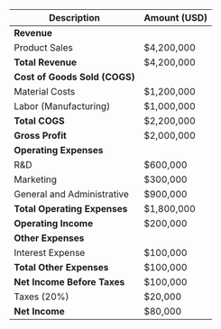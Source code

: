 
| Description                | Amount (USD) |
|----------------------------|--------------|
| **Revenue**                |              |
| Product Sales              | $4,200,000   |
| **Total Revenue**          | $4,200,000   |
| **Cost of Goods Sold (COGS)** |          |
| Material Costs             | $1,200,000   |
| Labor (Manufacturing)      | $1,000,000   |
| **Total COGS**             | $2,200,000   |
| **Gross Profit**           | $2,000,000   |
| **Operating Expenses**     |              |
| R&D                        | $600,000     |
| Marketing                  | $300,000     |
| General and Administrative | $900,000     |
| **Total Operating Expenses**| $1,800,000  |
| **Operating Income**       | $200,000     |
| **Other Expenses**         |              |
| Interest Expense           | $100,000     |
| **Total Other Expenses**   | $100,000     |
| **Net Income Before Taxes**| $100,000     |
| Taxes (20%)                | $20,000      |
| **Net Income**             | $80,000      |
